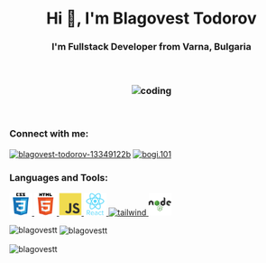 <h1 align="center">Hi 👋, I'm Blagovest Todorov</h1>
<h3 align="center">I'm Fullstack Developer from Varna, Bulgaria</h3>
<br/>

<h3 align="center"><img align="center" alt="coding" width="600" src="https://cdn.dribbble.com/users/1708816/screenshots/15637256/media/f9826f0af8a49462f048262a8502035b.gif" /></h3>

<br/>



<h3 align="left">Connect with me:</h3>
<p align="left">
<a href="https://linkedin.com/in/blagovest-todorov-13349122b" target="blank"><img align="center" src="https://raw.githubusercontent.com/rahuldkjain/github-profile-readme-generator/master/src/images/icons/Social/linked-in-alt.svg" alt="blagovest-todorov-13349122b" height="30" width="40" /></a>
<a href="https://instagram.com/bogi.101" target="blank"><img align="center" src="https://raw.githubusercontent.com/rahuldkjain/github-profile-readme-generator/master/src/images/icons/Social/instagram.svg" alt="bogi.101" height="30" width="40" /></a>
</p>

<h3 align="left">Languages and Tools:</h3>
<p align="left"> 
  <a href="https://www.w3schools.com/css/" target="_blank" rel="noreferrer"> 
    <img src="https://raw.githubusercontent.com/devicons/devicon/master/icons/css3/css3-original-wordmark.svg" alt="css3" width="40" height="40"/> 
  </a> 
  <a href="https://www.w3.org/html/" target="_blank" rel="noreferrer"> 
    <img src="https://raw.githubusercontent.com/devicons/devicon/master/icons/html5/html5-original-wordmark.svg" alt="html5" width="40" height="40"/> 
  </a> 
  <a href="https://developer.mozilla.org/en-US/docs/Web/JavaScript" target="_blank" rel="noreferrer"> 
    <img src="https://raw.githubusercontent.com/devicons/devicon/master/icons/javascript/javascript-original.svg" alt="javascript" width="40" height="40"/> 
  </a> 
  <a href="https://reactjs.org/" target="_blank" rel="noreferrer"> 
    <img src="https://raw.githubusercontent.com/devicons/devicon/master/icons/react/react-original-wordmark.svg" alt="react" width="40" height="40"/> 
  </a> 
  <a href="https://tailwindcss.com/" target="_blank" rel="noreferrer"> 
    <img src="https://www.vectorlogo.zone/logos/tailwindcss/tailwindcss-icon.svg" alt="tailwind" width="40" height="40"/> 
  </a> 
  <a href="https://nodejs.org/" target="_blank" rel="noreferrer"> 
    <img src="https://raw.githubusercontent.com/devicons/devicon/master/icons/nodejs/nodejs-original-wordmark.svg" alt="nodejs" width="40" height="40"/> 
  </a> 
</p>

<p><img align="left" src="https://github-readme-stats.vercel.app/api/top-langs?username=blagovestt&show_icons=true&locale=en&layout=compact" alt="blagovestt" /></p>

<p>&nbsp;<img align="center" src="https://github-readme-stats.vercel.app/api?username=blagovestt&show_icons=true&locale=en" alt="blagovestt" /></p>

<p><img align="center" src="https://github-readme-streak-stats.herokuapp.com/?user=blagovestt&" alt="blagovestt" /></p>
